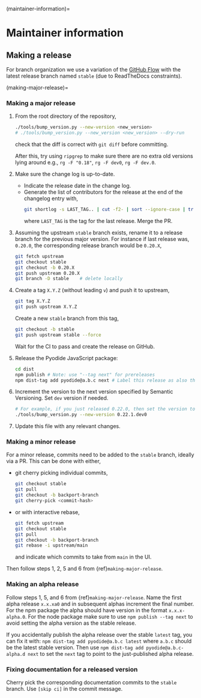 (maintainer-information)=

# Maintainer information

## Making a release

For branch organization we use a variation of the [GitHub
Flow](https://guides.github.com/introduction/flow/) with
the latest release branch named `stable` (due to ReadTheDocs constraints).

(making-major-release)=

### Making a major release

1. From the root directory of the repository,

   ```bash
   ./tools/bump_version.py --new-version <new_version>
   # ./tools/bump_version.py --new_version <new_version> --dry-run
   ```

   check that the diff is correct with `git diff` before committing.

   After this, try using `ripgrep` to make sure there are no extra old versions
   lying around e.g., `rg -F "0.18"`, `rg -F dev0`, `rg -F dev.0`.

2. Make sure the change log is up-to-date.

   - Indicate the release date in the change log.
   - Generate the list of contributors for the release at the end of the
     changelog entry with,
     ```bash
     git shortlog -s LAST_TAG.. | cut -f2- | sort --ignore-case | tr '\n' ';' | sed 's/;/, /g;s/, $//' | fold -s
     ```
     where `LAST_TAG` is the tag for the last release.
     Merge the PR.

3. Assuming the upstream `stable` branch exists, rename it to a release branch
   for the previous major version. For instance if last release was, `0.20.0`,
   the corresponding release branch would be `0.20.X`,
   ```bash
   git fetch upstream
   git checkout stable
   git checkout -b 0.20.X
   git push upstream 0.20.X
   git branch -D stable    # delete locally
   ```
4. Create a tag `X.Y.Z` (without leading `v`) and push
   it to upstream,

   ```bash
   git tag X.Y.Z
   git push upstream X.Y.Z
   ```

   Create a new `stable` branch from this tag,

   ```bash
   git checkout -b stable
   git push upstream stable --force
   ```

   Wait for the CI to pass and create the release on GitHub.

5. Release the Pyodide JavaScript package:

   ```bash
   cd dist
   npm publish # Note: use "--tag next" for prereleases
   npm dist-tag add pyodide@a.b.c next # Label this release as also the latest unstable release
   ```

6. Increment the version to the next version
   specified by Semantic Versioning. Set `dev` version if needed.

   ```sh
   # For example, if you just released 0.22.0, then set the version to 0.22.1.dev0
   ./tools/bump_version.py --new-version 0.22.1.dev0
   ```

7. Update this file with any relevant changes.

### Making a minor release

For a minor release, commits need to be added to the `stable` branch, ideally via a PR.
This can be done with either,

- git cherry picking individual commits,
  ```bash
  git checkout stable
  git pull
  git checkout -b backport-branch
  git cherry-pick <commit-hash>
  ```
- or with interactive rebase,
  ```bash
  git fetch upstream
  git checkout stable
  git pull
  git checkout -b backport-branch
  git rebase -i upstream/main
  ```
  and indicate which commits to take from `main` in the UI.

Then follow steps 1, 2, 5 and 6 from {ref}`making-major-release`.

### Making an alpha release

Follow steps 1, 5, and 6 from {ref}`making-major-release`. Name the first
alpha release `x.x.xa0` and in subsequent alphas increment the final number. For
the npm package the alpha should have version in the format `x.x.x-alpha.0`. For
the node package make sure to use `npm publish --tag next` to avoid setting the
alpha version as the stable release.

If you accidentally publish the alpha release over the stable `latest` tag, you
can fix it with: `npm dist-tag add pyodide@a.b.c latest` where `a.b.c` should be
the latest stable version. Then use
`npm dist-tag add pyodide@a.b.c-alpha.d next` to set the `next` tag to point to the
just-published alpha release.

### Fixing documentation for a released version

Cherry pick the corresponding documentation commits to the `stable` branch. Use
`[skip ci]` in the commit message.
